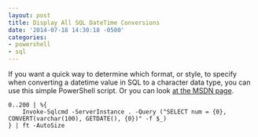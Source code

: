 ```yaml
---
layout: post
title: Display All SQL DateTime Conversions
date: '2014-07-18 14:30:18 -0500'
categories:
- powershell
- sql
---
```

If you want a quick way to determine which format, or style, to specify when converting a datetime value in SQL to a character data type, you can use this simple PowerShell script. Or you can look [at the MSDN page](http://msdn.microsoft.com/en-us/library/ms187928.aspx "CAST and CONVERT (Transact-SQL)").

    0..200 | %{
        Invoke-Sqlcmd -ServerInstance . -Query ("SELECT num = {0}, CONVERT(varchar(100), GETDATE(), {0})" -f $_)
    } | ft -AutoSize
